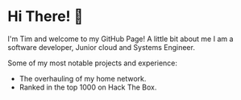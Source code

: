 # Hi There! 👋
I'm Tim and welcome to my GitHub Page!
A little bit about me I am a software developer, Junior cloud and Systems Engineer.

Some of my most notable projects and experience:
* The overhauling of my home network.
* Ranked in the top 1000 on Hack The Box.